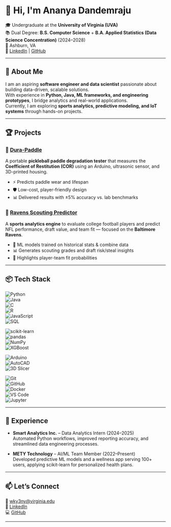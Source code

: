 # 👋 Hi, I'm Ananya Dandemraju  

🎓 Undergraduate at the **University of Virginia (UVA)**  
📚 Dual Degree: **B.S. Computer Science** + **B.A. Applied Statistics (Data Science Concentration)** (2024–2028)  
📍 Ashburn, VA  
🔗 [LinkedIn](https://linkedin.com/in/adandemraju) | [GitHub](https://github.com/adandemraju)  

---

## 🚀 About Me  
I am an aspiring **software engineer and data scientist** passionate about building data-driven, scalable solutions.  
With experience in **Python, Java, ML frameworks, and engineering prototypes**, I bridge analytics and real-world applications.  
Currently, I am exploring **sports analytics, predictive modeling, and IoT systems** through hands-on projects.  

---

## 🏆 Projects  

### 🏓 [Dura-Paddle](#)  
A portable **pickleball paddle degradation tester** that measures the **Coefficient of Restitution (COR)** using an Arduino, ultrasonic sensor, and 3D-printed housing.  
- ⚡ Predicts paddle wear and lifespan  
- 🛡️ Low-cost, player-friendly design  
- 📊 Delivered results with ±5% accuracy vs. lab benchmarks  

### 🏈 [Ravens Scouting Predictor](#)  
A **sports analytics engine** to evaluate college football players and predict NFL performance, draft value, and team fit — focused on the **Baltimore Ravens**.  
- 🤖 ML models trained on historical stats & combine data  
- 📊 Generates scouting grades and draft risk/steal insights  
- 🔮 Highlights player-team fit probabilities  

---

## 📦 Tech Stack  

![Python](https://img.shields.io/badge/Python-blue?logo=python)  
![Java](https://img.shields.io/badge/Java-orange?logo=openjdk)  
![C](https://img.shields.io/badge/C-lightgrey?logo=c)  
![R](https://img.shields.io/badge/R-blue?logo=r)  
![JavaScript](https://img.shields.io/badge/JavaScript-yellow?logo=javascript)  
![SQL](https://img.shields.io/badge/SQL-darkblue?logo=postgresql)  

![scikit-learn](https://img.shields.io/badge/ML-scikit--learn-green?logo=scikitlearn)  
![pandas](https://img.shields.io/badge/Data-pandas-yellow?logo=pandas)  
![NumPy](https://img.shields.io/badge/Math-NumPy-orange?logo=numpy)  
![XGBoost](https://img.shields.io/badge/ML-XGBoost-lightgrey?logo=xgboost)  

![Arduino](https://img.shields.io/badge/Hardware-Arduino-lightblue?logo=arduino)  
![AutoCAD](https://img.shields.io/badge/Design-AutoCAD-red?logo=autodesk)  
![3D Slicer](https://img.shields.io/badge/Modeling-3D--Slicer-purple)  

![Git](https://img.shields.io/badge/Git-black?logo=git)  
![GitHub](https://img.shields.io/badge/GitHub-black?logo=github)  
![Docker](https://img.shields.io/badge/Docker-blue?logo=docker)  
![VS Code](https://img.shields.io/badge/Editor-VS%20Code-blue?logo=visualstudiocode)  
![Jupyter](https://img.shields.io/badge/Notebook-Jupyter-orange?logo=jupyter)  

---

## 🌟 Experience  

- **Smart Analytics Inc.** – Data Analytics Intern (2024–2025)  
  Automated Python workflows, improved reporting accuracy, and streamlined data engineering processes.  

- **METY Technology** – AI/ML Team Member (2022–Present)  
  Developed predictive ML models and a wellness app serving 100+ users, applying scikit-learn for personalized health plans.  

---

## 📫 Let’s Connect  
📧 wky3ny@virginia.edu  
💼 [LinkedIn](https://linkedin.com/in/adandemraju)  
💻 [GitHub](https://github.com/adandemraju)  

---
